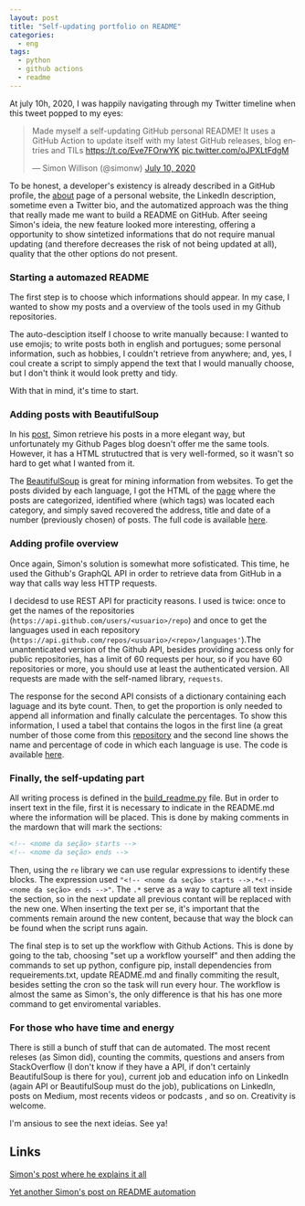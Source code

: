 ```yaml
---
layout: post
title: "Self-updating portfolio on README"
categories:
  - eng
tags:
  - python
  - github actions
  - readme
---
```


At july 10h,  2020, I was happily navigating through my Twitter timeline when this tweet popped to my eyes:

<div>
<blockquote class="twitter-tweet"><p lang="en" dir="ltr">Made myself a self-updating GitHub personal README! It uses a GitHub Action to update itself with my latest GitHub releases, blog entries and TILs <a href="https://t.co/Eve7FOrwYK">https://t.co/Eve7FOrwYK</a> <a href="https://t.co/oJPXLtFdgM">pic.twitter.com/oJPXLtFdgM</a></p>&mdash; Simon Willison (@simonw) <a href="https://twitter.com/simonw/status/1281435464474324993?ref_src=twsrc%5Etfw">July 10, 2020</a></blockquote> <script async src="https://platform.twitter.com/widgets.js" charset="utf-8"></script>
</div>

To be honest, a developer's existency is already described in a GitHub profile, the [about](https://nymarya.github.io) page of a personal website, the LinkedIn description, sometime even a Twitter bio, and the automatized approach was the thing that really made me want to build a README on GitHub. After seeing Simon's ideia, the new feature looked more interesting, offering a opportunity to show sintetized informations that do not require manual updating (and therefore decreases the risk of not being updated at all), quality that the other options do not present.

### Starting a automazed README

The first step is to choose which informations should appear. In my case, I wanted to show my posts and a overview of the tools used in my Github repositories.

The auto-desciption itself I choose to write manually because: I wanted to use emojis; to write posts both in english and portugues; some personal information, such as hobbies, I couldn't retrieve from anywhere; and, yes, I coul create a script to simply append the text that I would manually choose, but I don't think it would look pretty and tidy.

With that in mind, it's time to start.

### Adding posts with BeautifulSoup

In his [post](https://simonwillison.net/2020/Jul/10/self-updating-profile-readme/), Simon retrieve his posts in a more elegant way, but unfortunately my Github Pages blog doesn't offer me the same tools. However, it has a HTML strutuctred that is very well-formed, so it wasn't so hard to get what I wanted from it.

The [BeautifulSoup](https://pypi.org/project/beautifulsoup4/) is great for mining information from websites. To get the posts divided by each language, I got the HTML of the [page](https://nymarya.github.io/categories) where the posts are categorized, identified where (which tags) was located each category, and simply saved recovered the address, title and date of a number (previously chosen) of posts. The full code is  available [here](https://github.com/nymarya/nymarya/blob/master/posts.py).

### Adding profile overview

Once again, Simon's solution is somewhat more sofisticated. This time, he used the Github's GraphQL API in order to retrieve data from GitHub in a way that calls way less HTTP requests.

I decidesd to use REST API for practicity reasons. I used is twice: once to get the names of the repositories (`https://api.github.com/users/<usuario>/repo`) and once to get the languages used in each repository (`https://api.github.com/repos/<usuario>/<repo>/languages'`).The unantenticated version of the Github API, besides providing access only for public repositories, has a limit of 60 requests per hour, so if you have 60 repositories or more, you should use at least the authenticated version. All requests are made with the self-named library, `requests`.

The response for the second API consists of a dictionary containing each laguage and its byte count. Then, to get the proportion is only needed to append all information and finally calculate the percentages. To show this information, I used a tabel that contains the logos in the first line (a great number of those come from this [repository](https://github.com/abranhe/programming-languages-logos) and the second line shows the name and percentage of code in which each language is use. The code is available [here](https://github.com/nymarya/nymarya/blob/master/repositories.py).

### Finally, the self-updating part

All writing process is defined in the [build_readme.py](https://github.com/nymarya/nymarya/blob/master/build_readme.py) file. But in order to insert text in the file, first it is necessary to  indicate in the README.md where the information will be placed. This is done by making comments in the mardown that will mark the sections:

```markdown
<!-- <nome da seção> starts -->
<!-- <nome da seção> ends -->
```

Then, using the `re` library we can use regular expressions to identify these blocks. The expression used `"<!-- <nome da seção> starts -->.*<!-- <nome da seção> ends -->"`. The `.*` serve as a way to capture all text inside the section, so in the next update all previous contant will be replaced with the new one. When inserting the text per se, it's important that the comments remain around the new content, because that way the block can be found when the script runs again.

The final step is to set up the workflow with Github Actions. This is done by going to the tab, choosing "set up a workflow yourself" and then adding the commands to set up python, configure pip, install dependencies from requeirements.txt, update README.md and finally commiting the result, besides setting the cron so the task will run every hour. The workflow is almost the same as Simon's, the only difference is that his has one more command to get enviromental variables.

### For those who have time and energy

There is still a bunch of stuff that can de automated. The most recent releses (as Simon did), counting the commits, questions and ansers from StackOverflow (I don't know if they have a API, if don't certainly BeautifulSoup is there for you), current job and education info on LinkedIn (again API or BeautifulSoup must do the job), publications on LinkedIn, posts on Medium, most recents videos or podcasts , and so on. Creativity is welcome.

I'm ansious to see the next ideias. See ya!

## Links

[Simon's post where he explains it all](https://simonwillison.net/2020/Jul/10/self-updating-profile-readme/)

[Yet another Simon's post on README automation](https://simonwillison.net/2020/Apr/20/self-rewriting-readme/)
